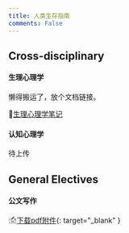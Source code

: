 ```yaml
---
title: 人类生存指南
comments: False
---
```


## Cross-disciplinary 

#### 生理心理学
懒得搬运了，放个文档链接。

🔬[生理心理学笔记](https://r0iwv577rjw.feishu.cn/wiki/SUeSwSRloiMcyQkH06lcGGcGnSf?from=from_copylink)

#### 认知心理学
待上传

## General Electives

#### 公文写作
🖆[下载pdf附件](assets/公文写作.pdf){: target="_blank" }
